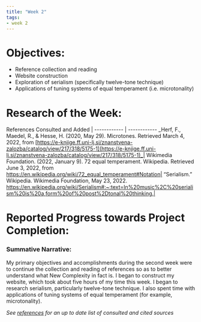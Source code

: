 ```yaml
---
title: "Week 2"
tags:
- week 2
---
```


# Objectives: 
- Reference collection and reading 
- Website construction
- Exploration of serialism (specifically twelve-tone technique)
- Applications of tuning systems of equal temperament (i.e. microtonality)

# Research of the Week:
References Consulted and Added | 
------------ | ------------
_Herf, F., Maedel, R., & Hesse, H. (2020, May 29). Microtones. Retrieved March 4, 2022, from [https://e-knjige.ff.uni-lj.si/znanstvena-zalozba/catalog/view/217/318/5175-1](https://e-knjige.ff.uni-lj.si/znanstvena-zalozba/catalog/view/217/318/5175-1)_|
Wikimedia Foundation. (2022, January 9). 72 equal temperament. Wikipedia. Retrieved June 3, 2022, from https://en.wikipedia.org/wiki/72_equal_temperament#Notation|
“Serialism.” Wikipedia. Wikimedia Foundation, May 23, 2022. https://en.wikipedia.org/wiki/Serialism#:~:text=In%20music%2C%20serialism%20is%20a,form%20of%20post%2Dtonal%20thinking.|

# Reported Progress towards Project Completion:

### Summative Narrative: 

My primary objectives and accomplishments during the second week were to continue the collection and reading of references so as to better understand what New Complexity in fact is. I began to construct my website, which took about five hours of my time this week. I began to research serialism, particularly twelve-tone technique. I also spent time with applications of tuning systems of equal temperament (for example, microtonality).

*See [references](/notes/vault/references.md) for an up to date list of consulted and cited sources*